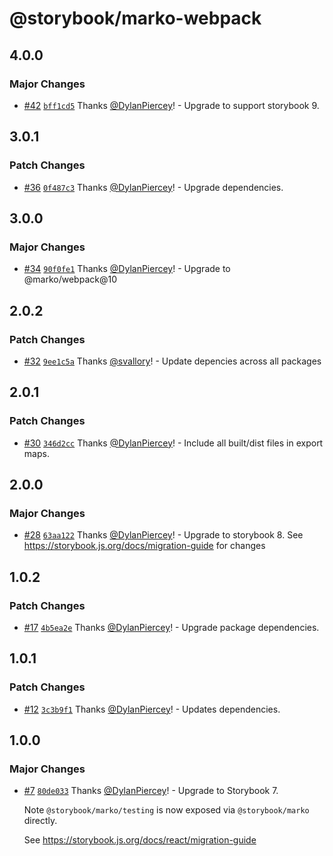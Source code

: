 # @storybook/marko-webpack

## 4.0.0

### Major Changes

- [#42](https://github.com/storybookjs/marko/pull/42) [`bff1cd5`](https://github.com/storybookjs/marko/commit/bff1cd50cc76c1d1a1b46e43af62dd31311b677c) Thanks [@DylanPiercey](https://github.com/DylanPiercey)! - Upgrade to support storybook 9.

## 3.0.1

### Patch Changes

- [#36](https://github.com/storybookjs/marko/pull/36) [`0f487c3`](https://github.com/storybookjs/marko/commit/0f487c3007271b9f184c6739cba23052142f52e6) Thanks [@DylanPiercey](https://github.com/DylanPiercey)! - Upgrade dependencies.

## 3.0.0

### Major Changes

- [#34](https://github.com/storybookjs/marko/pull/34) [`90f0fe1`](https://github.com/storybookjs/marko/commit/90f0fe1d6ad85ebf18a40d4039ffc01b5768892e) Thanks [@DylanPiercey](https://github.com/DylanPiercey)! - Upgrade to @marko/webpack@10

## 2.0.2

### Patch Changes

- [#32](https://github.com/storybookjs/marko/pull/32) [`9ee1c5a`](https://github.com/storybookjs/marko/commit/9ee1c5ac8ade2a05eca3f024eb983799de64a985) Thanks [@svallory](https://github.com/svallory)! - Update depencies across all packages

## 2.0.1

### Patch Changes

- [#30](https://github.com/storybookjs/marko/pull/30) [`346d2cc`](https://github.com/storybookjs/marko/commit/346d2cce85c6dc96a787e93a3fb1e677aa64b1e2) Thanks [@DylanPiercey](https://github.com/DylanPiercey)! - Include all built/dist files in export maps.

## 2.0.0

### Major Changes

- [#28](https://github.com/storybookjs/marko/pull/28) [`63aa122`](https://github.com/storybookjs/marko/commit/63aa122c97ecf277fe6ff55be9708c3e44833d56) Thanks [@DylanPiercey](https://github.com/DylanPiercey)! - Upgrade to storybook 8. See https://storybook.js.org/docs/migration-guide for changes

## 1.0.2

### Patch Changes

- [#17](https://github.com/storybookjs/marko/pull/17) [`4b5ea2e`](https://github.com/storybookjs/marko/commit/4b5ea2e6011cd85935762c27c7da71db7da93fcb) Thanks [@DylanPiercey](https://github.com/DylanPiercey)! - Upgrade package dependencies.

## 1.0.1

### Patch Changes

- [#12](https://github.com/storybookjs/marko/pull/12) [`3c3b9f1`](https://github.com/storybookjs/marko/commit/3c3b9f10813cf5ed4ec798de1afe8b9de7ffc9b2) Thanks [@DylanPiercey](https://github.com/DylanPiercey)! - Updates dependencies.

## 1.0.0

### Major Changes

- [#7](https://github.com/storybookjs/marko/pull/7) [`80de033`](https://github.com/storybookjs/marko/commit/80de033f646d50ef62e8650d0bf3c34e68c2edcc) Thanks [@DylanPiercey](https://github.com/DylanPiercey)! - Upgrade to Storybook 7.

  Note `@storybook/marko/testing` is now exposed via `@storybook/marko` directly.

  See https://storybook.js.org/docs/react/migration-guide

